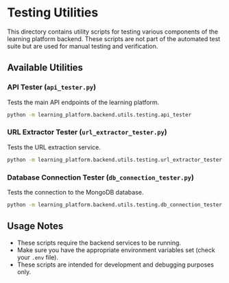 # Testing Utilities

This directory contains utility scripts for testing various components of the learning platform backend. These scripts are not part of the automated test suite but are used for manual testing and verification.

## Available Utilities

### API Tester (`api_tester.py`)

Tests the main API endpoints of the learning platform.

```bash
python -m learning_platform.backend.utils.testing.api_tester
```

### URL Extractor Tester (`url_extractor_tester.py`)

Tests the URL extraction service.

```bash
python -m learning_platform.backend.utils.testing.url_extractor_tester
```

### Database Connection Tester (`db_connection_tester.py`)

Tests the connection to the MongoDB database.

```bash
python -m learning_platform.backend.utils.testing.db_connection_tester
```

## Usage Notes

- These scripts require the backend services to be running.
- Make sure you have the appropriate environment variables set (check your `.env` file).
- These scripts are intended for development and debugging purposes only.
